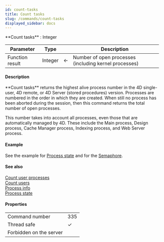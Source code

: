 ```yaml
---
id: count-tasks
title: Count tasks
slug: /commands/count-tasks
displayed_sidebar: docs
---
```


<!--REF #_command_.Count tasks.Syntax-->**Count tasks**  : Integer<!-- END REF-->
<!--REF #_command_.Count tasks.Params-->
| Parameter | Type |  | Description |
| --- | --- | --- | --- |
| Function result | Integer | &#8592; | Number of open processes (including kernel processes) |

<!-- END REF-->

#### Description 

<!--REF #_command_.Count tasks.Summary-->**Count tasks** returns the highest alive process number in the 4D single-user, 4D remote, or 4D Server (stored procedures) version.<!-- END REF--> Processes are numbered in the order in which they are created. When still no process has been aborted during the session, then this command returns the total number of open processes. 

This number takes into account all processes, even those that are automatically managed by 4D. These include the Main process, Design process, Cache Manager process, Indexing process, and Web Server process.

#### Example 

See the example for [Process state](process-state.md) and for the [Semaphore](semaphore.md).

#### See also 

[Count user processes](count-user-processes.md)  
[Count users](count-users.md)  
[Process info](../commands/process-info.md)  
[Process state](process-state.md)  

#### Properties
|  |  |
| --- | --- |
| Command number | 335 |
| Thread safe | &check; |
| Forbidden on the server ||


